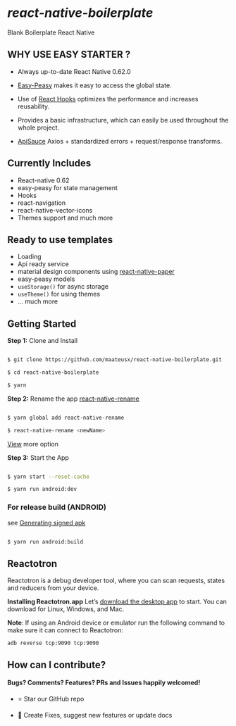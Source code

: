 # **_react-native-boilerplate_**
Blank Boilerplate React Native


## WHY USE EASY STARTER ?

- Always up-to-date React Native 0.62.0

* [Easy-Peasy](https://github.com/ctrlplusb/easy-peasy) makes it easy to access the global state.

- Use of [React Hooks](https://reactjs.org/docs/hooks-intro.html) optimizes the performance and increases reusability.

* Provides a basic infrastructure, which can easily be used throughout the whole project.

- [ApiSauce](https://github.com/infinitered/apisauce) Axios + standardized errors + request/response transforms.

## Currently Includes

- React-native 0.62
- easy-peasy for state management
- Hooks
- react-navigation
- react-native-vector-icons
- Themes support and much more

## Ready to use templates

- Loading
- Api ready service
- material design components using [react-native-paper](https://github.com/callstack/react-native-paper)
- easy-peasy models
- `useStorage()` for async storage
- `useTheme()` for using themes
- ... much more

## Getting Started

**Step 1:** Clone and Install

```sh

$ git clone https://github.com/maateusx/react-native-boilerplate.git

$ cd react-native-boilerplate

$ yarn

```

**Step 2:** Rename the app [react-native-rename](https://github.com/junedomingo/react-native-rename#installation)

```sh

$ yarn global add react-native-rename

$ react-native-rename <newName>

```

[View](https://github.com/junedomingo/react-native-rename#installation) more option

**Step 3:** Start the App

```sh

$ yarn start --reset-cache

$ yarn run android:dev

```

### For release build (ANDROID)

see [Generating signed apk](https://facebook.github.io/react-native/docs/signed-apk-android)

```sh

$ yarn run android:build

```

## Reactotron

Reactotron is a debug developer tool, where you can scan requests, states and reducers from your device.

**Installing Reactotron.app**
Let’s [download the desktop app](https://github.com/infinitered/reactotron/blob/master/docs/installing.md) to start.  You can download for Linux, Windows, and Mac.

**Note**: If using an Android device or emulator run the following command to make sure it can connect to Reactotron:
```
adb reverse tcp:9090 tcp:9090
```

## How can I contribute?

#### Bugs? Comments? Features? PRs and Issues happily welcomed!

- :star: Star our GitHub repo

* :wrench: Create Fixes, suggest new features or update docs

##
